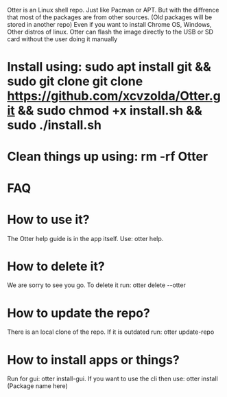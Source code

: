 Otter is an Linux shell repo. Just like Pacman or APT. But with the diffrence that most of the packages are from other sources. (Old packages will be stored in another repo)
Even if you want to install Chrome OS, Windows, Other distros of linux. Otter can flash the image directly to the USB or SD card without the user doing it manually
# Install using: sudo apt install git && sudo git clone git clone https://github.com/xcvzolda/Otter.git && sudo chmod +x install.sh && sudo ./install.sh
# Clean things up using: rm -rf Otter
# FAQ
# How to use it?
The Otter help guide is in the app itself. Use: otter help.
# How to delete it?
We are sorry to see you go. To delete it run: otter delete --otter
# How to update the repo?
There is an local clone of the repo. If it is outdated run: otter update-repo
# How to install apps or things?
Run for gui: otter install-gui. If you want to use the cli then use: otter install (Package name here)
